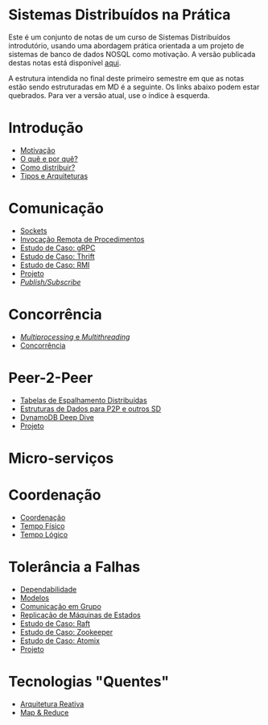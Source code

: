 Sistemas Distribuídos na Prática
======

Este é um conjunto de notas de um curso de Sistemas Distribuídos introdutório, usando uma abordagem prática orientada a um projeto de sistemas de banco de dados NOSQL como motivação. A versão publicada destas notas está disponível [aqui](https://lasarojc.github.io/ds_notes/).

A estrutura intendida no final deste primeiro semestre em que as notas estão sendo estruturadas em MD é a seguinte.
Os links abaixo podem estar quebrados. Para ver a versão atual, use o índice à esquerda.


# Introdução

* [Motivação](./intro/motivacao.md)
* [O quê e por quê?](./intro/definicao.md)
* [Como distribuir?](./intro/middleware.md)
* [Tipos e Arquiteturas](./intro/tipos.md)

# Comunicação

* [Sockets](./basics/socket.md)
* [Invocação Remota de Procedimentos](./basics/rpc.md)
* [Estudo de Caso: gRPC](./basics/grpc.md)
* [Estudo de Caso: Thrift](./TODO.md)
* [Estudo de Caso: RMI](./TODO.md)
* [Projeto](./projeto/client_server.md)
* [*Publish/Subscribe*](./TODO.md)

# Concorrência

* [*Multiprocessing* e *Multithreading*](./basics/multiprogramming.md)
* [Concorrência](./concorrencia/concorrencia.md)

# Peer-2-Peer

* [Tabelas de Espalhamento Distribuídas](./p2p/dht.md)
* [Estruturas de Dados para P2P e outros SD](./p2p/ed_sd.md)
* [DynamoDB Deep Dive](./p2p/dynamo.md)
* [Projeto](./projeto/p2p.md)

# Micro-serviços

# Coordenação

* [Coordenação](./coordenacao/coordenacao.md)
* [Tempo Físico](./tempo/fisico.md)
* [Tempo Lógico](./tempo/logico.md)



# Tolerância a Falhas
* [Dependabilidade](./ft/dependabilidade.md)
* [Modelos](./ft/modelos.md)
* [Comunicação em Grupo](./ft/comunicao_grupo.md)
* [Replicação de Máquinas de Estados](./ft/smr.md)
* [Estudo de Caso: Raft](./fr/raft.md)
* [Estudo de Caso: Zookeeper](./ft/zookeeper.md)
* [Estudo de Caso: Atomix](./ft/atomix.md)
* [Projeto](./projeto/replicated.md)

# Tecnologias "Quentes"

* [Arquitetura Reativa](./reactive.md)
* [Map & Reduce](./mapreduce.md)
